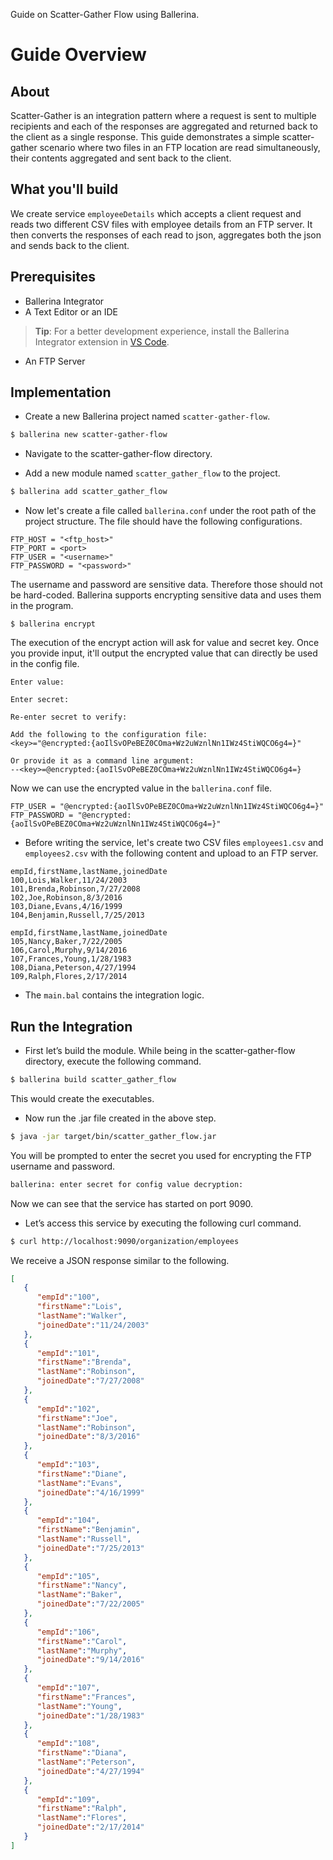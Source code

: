 Guide on Scatter-Gather Flow using Ballerina.

# Guide Overview

## About

Scatter-Gather is an integration pattern where a request is sent to multiple recipients and each of the responses are aggregated and returned back to the client as a single response. This guide demonstrates a simple scatter-gather scenario where two files in an FTP location are read simultaneously, their contents aggregated and sent back to the client.

## What you'll build

We create service `employeeDetails` which accepts a client request and reads two different CSV files with employee details from an FTP server. It then converts the responses of each read to json, aggregates both the json and sends back to the client.

## Prerequisites

- Ballerina Integrator
- A Text Editor or an IDE
> **Tip**: For a better development experience, install the Ballerina Integrator extension in [VS Code](https://code.visualstudio.com).
- An FTP Server

## Implementation

* Create a new Ballerina project named `scatter-gather-flow`.

```bash
$ ballerina new scatter-gather-flow
```

* Navigate to the scatter-gather-flow directory.

* Add a new module named `scatter_gather_flow` to the project.

```bash
$ ballerina add scatter_gather_flow
```

* Now let's create a file called `ballerina.conf` under the root path of the project structure. The file should have the following configurations.

```
FTP_HOST = "<ftp_host>"
FTP_PORT = <port>
FTP_USER = "<username>"
FTP_PASSWORD = "<password>"
```

The username and password are sensitive data. Therefore those should not be hard-coded. Ballerina supports encrypting sensitive data and uses them in the program.

```shell
$ ballerina encrypt
```

The execution of the encrypt action will ask for value and secret key. Once you provide input, it'll output the encrypted value that can directly be used in the config file.

```shell
Enter value:

Enter secret:

Re-enter secret to verify:

Add the following to the configuration file:
<key>="@encrypted:{aoIlSvOPeBEZ0COma+Wz2uWznlNn1IWz4StiWQCO6g4=}"

Or provide it as a command line argument:
--<key>=@encrypted:{aoIlSvOPeBEZ0COma+Wz2uWznlNn1IWz4StiWQCO6g4=}
```

Now we can use the encrypted value in the `ballerina.conf` file.

```
FTP_USER = "@encrypted:{aoIlSvOPeBEZ0COma+Wz2uWznlNn1IWz4StiWQCO6g4=}"
FTP_PASSWORD = "@encrypted:{aoIlSvOPeBEZ0COma+Wz2uWznlNn1IWz4StiWQCO6g4=}"
```

* Before writing the service, let's create two CSV files `employees1.csv` and `employees2.csv` with the following content and upload to an FTP server.

```csv
empId,firstName,lastName,joinedDate
100,Lois,Walker,11/24/2003
101,Brenda,Robinson,7/27/2008
102,Joe,Robinson,8/3/2016
103,Diane,Evans,4/16/1999
104,Benjamin,Russell,7/25/2013
```

```csv
empId,firstName,lastName,joinedDate
105,Nancy,Baker,7/22/2005
106,Carol,Murphy,9/14/2016
107,Frances,Young,1/28/1983
108,Diana,Peterson,4/27/1994
109,Ralph,Flores,2/17/2014
```

* The `main.bal` contains the integration logic.

## Run the Integration

* First let’s build the module. While being in the scatter-gather-flow directory, execute the following command.

```bash
$ ballerina build scatter_gather_flow
```

This would create the executables.

* Now run the .jar file created in the above step.

```bash
$ java -jar target/bin/scatter_gather_flow.jar
```
You will be prompted to enter the secret you used for encrypting the FTP username and password.

```bash
ballerina: enter secret for config value decryption:
```
Now we can see that the service has started on port 9090.

* Let’s access this service by executing the following curl command.

```bash
$ curl http://localhost:9090/organization/employees
```

We receive a JSON response similar to the following.

```json
[
   {
      "empId":"100",
      "firstName":"Lois",
      "lastName":"Walker",
      "joinedDate":"11/24/2003"
   },
   {
      "empId":"101",
      "firstName":"Brenda",
      "lastName":"Robinson",
      "joinedDate":"7/27/2008"
   },
   {
      "empId":"102",
      "firstName":"Joe",
      "lastName":"Robinson",
      "joinedDate":"8/3/2016"
   },
   {
      "empId":"103",
      "firstName":"Diane",
      "lastName":"Evans",
      "joinedDate":"4/16/1999"
   },
   {
      "empId":"104",
      "firstName":"Benjamin",
      "lastName":"Russell",
      "joinedDate":"7/25/2013"
   },
   {
      "empId":"105",
      "firstName":"Nancy",
      "lastName":"Baker",
      "joinedDate":"7/22/2005"
   },
   {
      "empId":"106",
      "firstName":"Carol",
      "lastName":"Murphy",
      "joinedDate":"9/14/2016"
   },
   {
      "empId":"107",
      "firstName":"Frances",
      "lastName":"Young",
      "joinedDate":"1/28/1983"
   },
   {
      "empId":"108",
      "firstName":"Diana",
      "lastName":"Peterson",
      "joinedDate":"4/27/1994"
   },
   {
      "empId":"109",
      "firstName":"Ralph",
      "lastName":"Flores",
      "joinedDate":"2/17/2014"
   }
]
```
